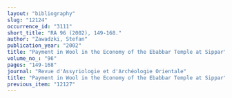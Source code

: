 ```yaml
---
layout: "bibliography"
slug: "12124"
occurrence_id: "3111"
short_title: "RA 96 (2002), 149-168."
author: "Zawadzki, Stefan"
publication_year: "2002"
title: "Payment in Wool in the Economy of the Ebabbar Temple at Sippar"
volume_no_: "96"
pages: "149-168"
journal: "Revue d'Assyriologie et d'Archéologie Orientale"
title: "Payment in Wool in the Economy of the Ebabbar Temple at Sippar"
previous_item: "12127"
---
```

